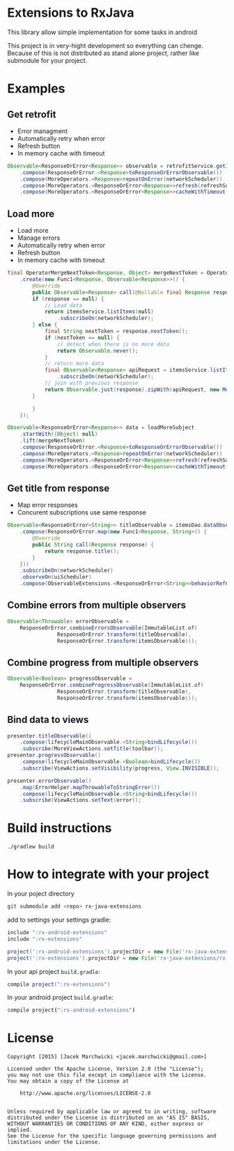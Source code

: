 # Extensions to RxJava
This library allow simple implementation for some tasks in android

This project is in very-hight development so everything can chenge. Because of this is not distributed as stand alone project, rather like submodule for your project.

# Examples

## Get retrofit

* Error managment
* Automatically retry when error
* Refresh button
* In memory cache with timeout

```java
Observable<ResponseOrError<Response>> observable = retrofitService.getItem(id)
	.compose(ResponseOrError.<Response>toResponseOrErrorObservable())
	.compose(MoreOperators.<Response>repeatOnError(networkScheduler))
	.compose(MoreOperators.<ResponseOrError<Response>>refresh(refreshSubject))
	.compose(MoreOperators.<ResponseOrError<Response>>cacheWithTimeout(networkScheduler));
```

## Load more

* Load more
* Manage errors
* Automatically retry when error
* Refresh button
* In memory cache with timeout

```java
final OperatorMergeNextToken<Response, Object> mergeNextToken = OperatorMergeNextToken
	.create(new Func1<Response, Observable<Response>>() {
		@Override
		public Observable<Response> call(@Nullable final Response response) {
		if (response == null) {
			// Load data
			return itemsService.listItems(null)
				.subscribeOn(networkScheduler);
		} else {
			final String nextToken = response.nextToken();
			if (nextToken == null) {
				// detect when there is no more data
				return Observable.never();
			}
			// return more data
			final Observable<Response> apiRequest = itemsService.listItems(nextToken)
				.subscribeOn(networkScheduler);
			// join with previous response
			return Observable.just(response).zipWith(apiRequest, new MergeTwoResponses());
		}

		}
	});

Observable<ResponseOrError<Response>> data = loadMoreSubject
	.startWith((Object) null)
	.lift(mergeNextToken)
	.compose(ResponseOrError.<Response>toResponseOrErrorObservable())
	.compose(MoreOperators.<Response>repeatOnError(networkScheduler))
	.compose(MoreOperators.<ResponseOrError<Response>>refresh(refreshSubject))
	.compose(MoreOperators.<ResponseOrError<Response>>cacheWithTimeout(networkScheduler));
```

## Get title from response

* Map error responses
* Concurent subscriptions use same response

```java
Observable<ResponseOrError<String>> titleObservable = itemsDao.dataObservable()
	.compose(ResponseOrError.map(new Func1<Response, String>() {
		@Override
		public String call(Response response) {
			return response.title();
		}
	}))
	.subscribeOn(networkScheduler)
	.observeOn(uiScheduler)
	.compose(ObservableExtensions.<ResponseOrError<String>>behaviorRefCount());
```

## Combine errors from multiple observers

```java
Observable<Throwable> errorObservable = 
	ResponseOrError.combineErrorsObservable(ImmutableList.of(
                ResponseOrError.transform(titleObservable),
                ResponseOrError.transform(itemsObservable)));
```

## Combine progress from multiple observers

```java
Observable<Boolean> progressObservable = 
	ResponseOrError.combineProgressObservable(ImmutableList.of(
                ResponseOrError.transform(titleObservable),
                ResponseOrError.transform(itemsObservable)));
```


## Bind data to views

```java
presenter.titleObservable()
	.compose(lifecycleMainObservable.<String>bindLifecycle())
	.subscribe(MoreViewActions.setTitle(toolbar));
presenter.progressObservable()
	.compose(lifecycleMainObservable.<Boolean>bindLifecycle())
	.subscribe(ViewActions.setVisibility(progress, View.INVISIBLE));

presenter.errorObservable()
	.map(ErrorHelper.mapThrowableToStringError())
	.compose(lifecycleMainObservable.<String>bindLifecycle())
	.subscribe(ViewActions.setText(error));
```

# Build instructions

	./gradlew build

# How to integrate with your project
In your poject directory

```bash
git submodule add <repo> rx-java-extensions
```

add to settings your settings gradle:

```groovy
include ":rx-android-extensions"
include ":rx-extensions"

project(':rx-android-extensions').projectDir = new File('rx-java-extensions/rx-android-extensions')
project(':rx-extensions').projectDir = new File('rx-java-extensions/rx-extensions')
```

In your api project `build.gradle`:

```groovy
compile project(":rx-extensions")
```

In your android project `build.gradle`:

```bash
compile project(":rx-android-extensions")
```

# License

    Copyright [2015] [Jacek Marchwicki <jacek.marchwicki@gmail.com>]
    
    Licensed under the Apache License, Version 2.0 (the "License");
    you may not use this file except in compliance with the License.
    You may obtain a copy of the License at
    
    	http://www.apache.org/licenses/LICENSE-2.0
        
    
    Unless required by applicable law or agreed to in writing, software
    distributed under the License is distributed on an "AS IS" BASIS,
    WITHOUT WARRANTIES OR CONDITIONS OF ANY KIND, either express or implied.
    See the License for the specific language governing permissions and
    limitations under the License.
